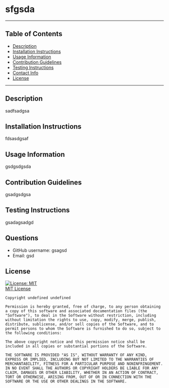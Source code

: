 
# sfgsda
---
## Table of Contents
* [Description](##description)
* [Installation Instructions](##installation-instructions)
* [Usage Information](##usage-information)
* [Contribution Guidelines](##contribution-guidelines)
* [Testing Instructions](##testing-instructions)
* [Contact Info](##contact-info)
* [License](##license)
---

## Description
sadfsadgsa

## Installation Instructions
fdsasdgsaf

## Usage Information
gsdgsdgsda

## Contribution Guidelines
gsadgsdgsa

## Testing Instructions
gsadagsadgd

## Questions
* GitHub username: gsagsd
* Email: gsd

## License
[![License: MIT](https://img.shields.io/badge/License-MIT-yellow.svg)](https://opensource.org/licenses/MIT)<br>
[MIT License](https://opensource.org/licenses/MIT)<br>

    Copyright undefined undefined

    Permission is hereby granted, free of charge, to any person obtaining a copy of this software and associated documentation files (the "Software"), to deal in the Software without restriction, including without limitation the rights to use, copy, modify, merge, publish, distribute, sublicense, and/or sell copies of the Software, and to permit persons to whom the Software is furnished to do so, subject to the following conditions:

    The above copyright notice and this permission notice shall be included in all copies or substantial portions of the Software.

    THE SOFTWARE IS PROVIDED "AS IS", WITHOUT WARRANTY OF ANY KIND, EXPRESS OR IMPLIED, INCLUDING BUT NOT LIMITED TO THE WARRANTIES OF MERCHANTABILITY, FITNESS FOR A PARTICULAR PURPOSE AND NONINFRINGEMENT. IN NO EVENT SHALL THE AUTHORS OR COPYRIGHT HOLDERS BE LIABLE FOR ANY CLAIM, DAMAGES OR OTHER LIABILITY, WHETHER IN AN ACTION OF CONTRACT, TORT OR OTHERWISE, ARISING FROM, OUT OF OR IN CONNECTION WITH THE SOFTWARE OR THE USE OR OTHER DEALINGS IN THE SOFTWARE.
    
